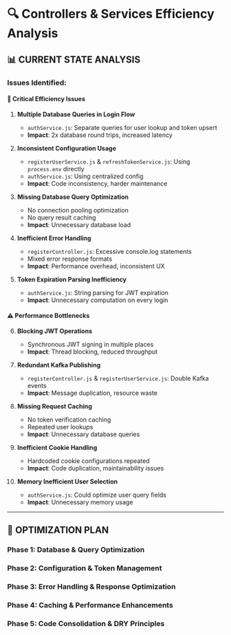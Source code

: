 # 🔍 Controllers & Services Efficiency Analysis

## 📊 CURRENT STATE ANALYSIS

### Issues Identified:

#### 🚨 **Critical Efficiency Issues**

1. **Multiple Database Queries in Login Flow**
   - `authService.js`: Separate queries for user lookup and token upsert
   - **Impact**: 2x database round trips, increased latency

2. **Inconsistent Configuration Usage**
   - `registerUserService.js` & `refreshTokenService.js`: Using `process.env` directly
   - `authService.js`: Using centralized config
   - **Impact**: Code inconsistency, harder maintenance

3. **Missing Database Query Optimization**
   - No connection pooling optimization
   - No query result caching
   - **Impact**: Unnecessary database load

4. **Inefficient Error Handling**
   - `registerController.js`: Excessive console.log statements
   - Mixed error response formats
   - **Impact**: Performance overhead, inconsistent UX

5. **Token Expiration Parsing Inefficiency**
   - `authService.js`: String parsing for JWT expiration
   - **Impact**: Unnecessary computation on every login

#### ⚠️ **Performance Bottlenecks**

6. **Blocking JWT Operations**
   - Synchronous JWT signing in multiple places
   - **Impact**: Thread blocking, reduced throughput

7. **Redundant Kafka Publishing**
   - `registerController.js` & `registerUserService.js`: Double Kafka events
   - **Impact**: Message duplication, resource waste

8. **Missing Request Caching**
   - No token verification caching
   - Repeated user lookups
   - **Impact**: Unnecessary database queries

9. **Inefficient Cookie Handling**
   - Hardcoded cookie configurations repeated
   - **Impact**: Code duplication, maintainability issues

10. **Memory Inefficient User Selection**
    - `authService.js`: Could optimize user query fields
    - **Impact**: Unnecessary memory usage

---

## 🚀 OPTIMIZATION PLAN

### Phase 1: Database & Query Optimization
### Phase 2: Configuration & Token Management  
### Phase 3: Error Handling & Response Optimization
### Phase 4: Caching & Performance Enhancements
### Phase 5: Code Consolidation & DRY Principles
